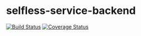 # selfless-service-backend

[![Build Status](https://travis-ci.com/daniellamarr/selfless-service-backend.svg?branch=develop)](https://travis-ci.com/daniellamarr/selfless-service-backend)
[![Coverage Status](https://coveralls.io/repos/github/daniellamarr/selfless-service-backend/badge.svg?branch=develop)](https://coveralls.io/github/daniellamarr/selfless-service-backend?branch=develop)

